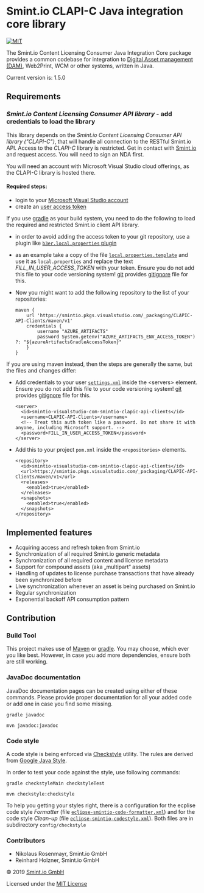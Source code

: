 Smint.io CLAPI-C Java integration core library
==============================================

[![MIT](https://img.shields.io/github/license/smintio/CLAPI-C-Integration-Core.svg)](https://opensource.org/licenses/MIT)

The Smint.io Content Licensing Consumer Java Integration Core package provides a
common codebase for integration to
[Digital Asset management (DAM)](https://en.wikipedia.org/wiki/Digital_asset_management),
Web2Print, WCM or other systems, written in Java.


Current version is: 1.5.0


Requirements
------------

### *Smint.io Content Licensing Consumer API library* - add credentials to load the library

This library depends on the *Smint.io Content Licensing Consumer API library ("CLAPI-C")*, that will handle
all connection to the RESTful Smint.io API. Access to the *CLAPI-C* library is
restricted. Get in contact with [Smint.io](https://www.smint.io) and request
access. You will need to sign an NDA first.

You will need an account with Microsoft Visual Studio cloud offerings, as
the CLAPI-C library is hosted there.

#### Required steps:

-   login to your [Microsoft Visual Studio account](https://visualstudio.microsoft.com/)
-   create an [user access token](https://docs.microsoft.com/en-us/azure/devops/organizations/accounts/use-personal-access-tokens-to-authenticate?view=azure-devops)


If you use [gradle](https://gradle.org/) as your build system, you need to
do the following to load the required and restricted Smint.io client API
library.

-   in order to avoid adding the access token to your git repository, use a
    plugin like [`b3er.local.properties` plugin](https://plugins.gradle.org/plugin/com.github.b3er.local.properties)
-   as an example take a copy of the file [`local.properties.template`](./local.properties.template)
    and use it as  `local.properties` and replace the text *FILL_IN_USER_ACCESS_TOKEN*
    with your token.
    Ensure you do not add this file to your code versioning system!
    [git](https://en.wikipedia.org/wiki/Git) provides
    [gitignore](https://git-scm.com/docs/gitignore) file for this.
-   Now you might want to add the following repository to the list of your
    repositories:

    ```
    maven {
        url 'https://smintio.pkgs.visualstudio.com/_packaging/CLAPIC-API-Clients/maven/v1'
        credentials {
            username "AZURE_ARTIFACTS"
            password System.getenv("AZURE_ARTIFACTS_ENV_ACCESS_TOKEN") ?: "${azureArtifactsGradleAccessToken}"
        }
    }
    ```


If you are using maven instead, then the steps are generally the same, but
the files and changes differ:

- Add credentials to your user [`settings.xml`](https://maven.apache.org/settings.html#Servers) inside the
    &lt;servers&gt; element.
    Ensure you do not add this file to your code versioning system!
    [git](https://en.wikipedia.org/wiki/Git) provides
    [gitignore](https://git-scm.com/docs/gitignore) file for this.

    ```
    <server>
      <id>smintio-visualstudio-com-smintio-clapic-api-clients</id>
      <username>CLAPIC-API-Clients</username>
      <!-- Treat this auth token like a password. Do not share it with anyone, including Microsoft support. -->
      <password>FILL_IN_USER_ACCESS_TOKEN</password>
    </server>
    ```

- Add this to your project `pom.xml` inside the `<repositories>` elements.

    ```
    <repository>
      <id>smintio-visualstudio-com-smintio-clapic-api-clients</id>
      <url>https://smintio.pkgs.visualstudio.com/_packaging/CLAPIC-API-Clients/maven/v1</url>
      <releases>
        <enabled>true</enabled>
      </releases>
      <snapshots>
        <enabled>true</enabled>
      </snapshots>
    </repository>
    ```



Implemented features
--------------------

- Acquiring access and refresh token from Smint.io
- Synchronization of all required Smint.io generic metadata
- Synchronization of all required content and license metadata
- Support for compound assets (aka „multipart“ assets)
- Handling of updates to license purchase transactions that have already been synchronized before
- Live synchronization whenever an asset is being purchased on Smint.io
- Regular synchronization
- Exponential backoff API consumption pattern



Contribution
------------

### Build Tool

This project makes use of [Maven](https://maven.apache.org) or [gradle](https://gradle.org/).
You may choose, which ever you like best. However, in case you add more dependencies, ensure
both are still working.


### JavaDoc documentation

JavaDoc documentation pages can be created using either of these commands.
Please provide proper documentation for all your added code or add one in case you
find some missing.

```
gradle javadoc
```
```
mvn javadoc:javadoc
```


### Code style

A code style is being enforced via [Checkstyle](https://checkstyle.sourceforge.io/)
utility. The rules are derived from
[Google Java Style](https://checkstyle.sourceforge.io/styleguides/google-java-style-20180523/javaguide.html).

In order to test your code against the style, use following commands:

```
gradle checkstyleMain checkstyleTest
```
```
mvn checkstyle:checkstyle
```

To help you getting your styles right, there is a configuration for the ecplise
code style *Formatter*
(file [`eclipse-smintio-code-formatter.xml`](config/checkstyle/eclipse-smintio-code-formatter.xml)) and for the
code style *Clean-up*
(file
[`eclipse-smintio-codestyle.xml`](config/checkstyle/eclipse-smintio-codestyle.xml)). Both files
are in subdirectory `config/checkstyle`




### Contributors

- Nikolaus Rosenmayr, Smint.io GmbH
- Reinhard Holzner, Smint.io GmbH

© 2019 [Smint.io GmbH](https://www.smint.io)

Licensed under the [MIT License](https://opensource.org/licenses/MIT)
